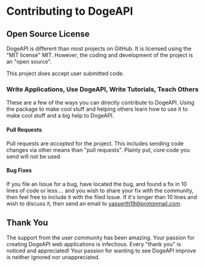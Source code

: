 # Contributing to DogeAPI

## Open Source License

DogeAPI is different than most projects on GitHub. It is licensed using the "MIT license" MIT. However, the coding and development of the project is an "open source".

This project does accept user submitted code.

### Write Applications, Use DogeAPI, Write Tutorials, Teach Others

These are a few of the ways you can directly contribute to DogeAPI. Using the package to make cool stuff and helping others learn how to use it to make cool stuff and a big help to DogeAPI.

#### Pull Requests

Pull requests are _accepted_ for the project. This includes sending code changes via other means than "pull requests". Plainly put, core code you send will not be used.

#### Bug Fixes

If you file an Issue for a bug, have located the bug, and found a fix in 10 lines of code or less.... and you wish to share your fix with the community, then feel free to include it with the filed Issue. If it's longer than 10 lines and wish to discuss it, then send an email to yasserth19@protonmail.com.

## Thank You

The support from the user community has been amazing. Your passion for creating DogeAPI web applications is infectious. Every "thank you" is noticed and appreciated! Your passion for wanting to see DogeAPI improve is neither ignored nor unappreciated.
